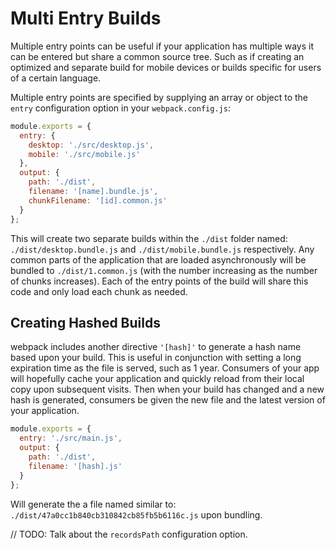 # Multi Entry Builds

Multiple entry points can be useful if your application has multiple ways it can be entered but share a common source tree. Such as if creating an optimized and separate build for mobile devices or builds specific for users of a certain language.

Multiple entry points are specified by supplying an array or object to the `entry` configuration option in your `webpack.config.js`:

```js
module.exports = {
  entry: {
    desktop: './src/desktop.js',
    mobile: './src/mobile.js'
  },
  output: {
    path: './dist',
    filename: '[name].bundle.js',
    chunkFilename: '[id].common.js'
  }
};
```

This will create two separate builds within the `./dist` folder named: `./dist/desktop.bundle.js` and `./dist/mobile.bundle.js` respectively. Any common parts of the application that are loaded asynchronously will be bundled to `./dist/1.common.js` (with the number increasing as the number of chunks increases). Each of the entry points of the build will share this code and only load each chunk as needed.

## Creating Hashed Builds

webpack includes another directive `'[hash]'` to generate a hash name based upon your build. This is useful in conjunction with setting a long expiration time as the file is served, such as 1 year. Consumers of your app will hopefully cache your application and quickly reload from their local copy upon subsequent visits. Then when your build has changed and a new hash is generated, consumers be given the new file and the latest version of your application.

```js
module.exports = {
  entry: './src/main.js',
  output: {
    path: './dist',
    filename: '[hash].js'
  }
};
```

Will generate the a file named similar to: `./dist/47a0cc1b840cb310842cb85fb5b6116c.js` upon bundling.

// TODO: Talk about the `recordsPath` configuration option.
